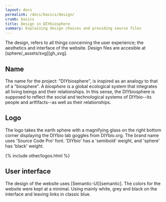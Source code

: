 ```yaml
---
layout: docs
permalink: /docs/basics/design/
crumb: basics
title: Design in DIYbiosphere
summary: Explaining design choices and providing source files
---
```



The design, refers to all things concerning the user experience; the aesthetics and interface of the website. Design files are accesible at [sphere/_assets/svg][gh_svg].

## Name
The name for the project: "DIYbiosphere", is inspired as an analogy to that of a "biosphere". A _biosphere_  is a global ecological system that integrates all living beings and their relationships. In this sense, the DIYbiosphere is supposed to reflect the social and technological systems of DIYbio--its people and artfifacts--as well as their relationships.

## Logo
The logo takes the earth sphere with a magnifying glass on the right bottom corner displaying the DIYbio lab goggles from DIYbio.org.
The brand name uses 'Source Code Pro' font. 'DIYbio' has a 'semibold' weight, and 'sphere' has 'black' weight.

{% include other/logos.html %}


## User interface
The design of the website uses [Semantic-UI][semantic]. The colors for the website were kept at a minimal. Using mainly white, grey and black on the interface and leaving links in classic blue.
